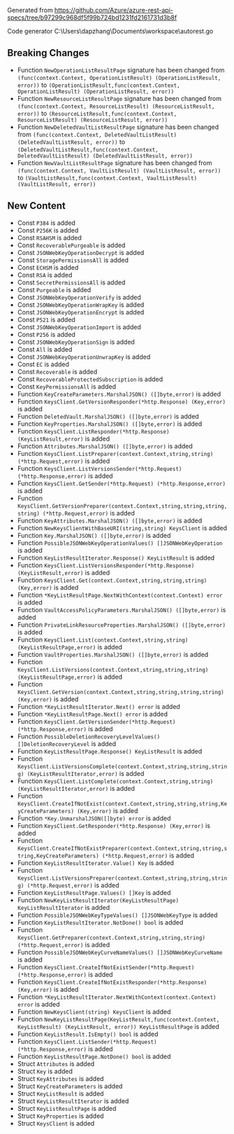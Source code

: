 
Generated from https://github.com/Azure/azure-rest-api-specs/tree/b97299c968df5f99b724bd1231fd2161731d3b8f

Code generator C:\Users\dapzhang\Documents\workspace\autorest.go

## Breaking Changes

- Function `NewOperationListResultPage` signature has been changed from `(func(context.Context, OperationListResult) (OperationListResult, error))` to `(OperationListResult,func(context.Context, OperationListResult) (OperationListResult, error))`
- Function `NewResourceListResultPage` signature has been changed from `(func(context.Context, ResourceListResult) (ResourceListResult, error))` to `(ResourceListResult,func(context.Context, ResourceListResult) (ResourceListResult, error))`
- Function `NewDeletedVaultListResultPage` signature has been changed from `(func(context.Context, DeletedVaultListResult) (DeletedVaultListResult, error))` to `(DeletedVaultListResult,func(context.Context, DeletedVaultListResult) (DeletedVaultListResult, error))`
- Function `NewVaultListResultPage` signature has been changed from `(func(context.Context, VaultListResult) (VaultListResult, error))` to `(VaultListResult,func(context.Context, VaultListResult) (VaultListResult, error))`

## New Content

- Const `P384` is added
- Const `P256K` is added
- Const `RSAHSM` is added
- Const `RecoverablePurgeable` is added
- Const `JSONWebKeyOperationDecrypt` is added
- Const `StoragePermissionsAll` is added
- Const `ECHSM` is added
- Const `RSA` is added
- Const `SecretPermissionsAll` is added
- Const `Purgeable` is added
- Const `JSONWebKeyOperationVerify` is added
- Const `JSONWebKeyOperationWrapKey` is added
- Const `JSONWebKeyOperationEncrypt` is added
- Const `P521` is added
- Const `JSONWebKeyOperationImport` is added
- Const `P256` is added
- Const `JSONWebKeyOperationSign` is added
- Const `All` is added
- Const `JSONWebKeyOperationUnwrapKey` is added
- Const `EC` is added
- Const `Recoverable` is added
- Const `RecoverableProtectedSubscription` is added
- Const `KeyPermissionsAll` is added
- Function `KeyCreateParameters.MarshalJSON() ([]byte,error)` is added
- Function `KeysClient.GetVersionResponder(*http.Response) (Key,error)` is added
- Function `DeletedVault.MarshalJSON() ([]byte,error)` is added
- Function `KeyProperties.MarshalJSON() ([]byte,error)` is added
- Function `KeysClient.ListResponder(*http.Response) (KeyListResult,error)` is added
- Function `Attributes.MarshalJSON() ([]byte,error)` is added
- Function `KeysClient.ListPreparer(context.Context,string,string) (*http.Request,error)` is added
- Function `KeysClient.ListVersionsSender(*http.Request) (*http.Response,error)` is added
- Function `KeysClient.GetSender(*http.Request) (*http.Response,error)` is added
- Function `KeysClient.GetVersionPreparer(context.Context,string,string,string,string) (*http.Request,error)` is added
- Function `KeyAttributes.MarshalJSON() ([]byte,error)` is added
- Function `NewKeysClientWithBaseURI(string,string) KeysClient` is added
- Function `Key.MarshalJSON() ([]byte,error)` is added
- Function `PossibleJSONWebKeyOperationValues() []JSONWebKeyOperation` is added
- Function `KeyListResultIterator.Response() KeyListResult` is added
- Function `KeysClient.ListVersionsResponder(*http.Response) (KeyListResult,error)` is added
- Function `KeysClient.Get(context.Context,string,string,string) (Key,error)` is added
- Function `*KeyListResultPage.NextWithContext(context.Context) error` is added
- Function `VaultAccessPolicyParameters.MarshalJSON() ([]byte,error)` is added
- Function `PrivateLinkResourceProperties.MarshalJSON() ([]byte,error)` is added
- Function `KeysClient.List(context.Context,string,string) (KeyListResultPage,error)` is added
- Function `VaultProperties.MarshalJSON() ([]byte,error)` is added
- Function `KeysClient.ListVersions(context.Context,string,string,string) (KeyListResultPage,error)` is added
- Function `KeysClient.GetVersion(context.Context,string,string,string,string) (Key,error)` is added
- Function `*KeyListResultIterator.Next() error` is added
- Function `*KeyListResultPage.Next() error` is added
- Function `KeysClient.GetVersionSender(*http.Request) (*http.Response,error)` is added
- Function `PossibleDeletionRecoveryLevelValues() []DeletionRecoveryLevel` is added
- Function `KeyListResultPage.Response() KeyListResult` is added
- Function `KeysClient.ListVersionsComplete(context.Context,string,string,string) (KeyListResultIterator,error)` is added
- Function `KeysClient.ListComplete(context.Context,string,string) (KeyListResultIterator,error)` is added
- Function `KeysClient.CreateIfNotExist(context.Context,string,string,string,KeyCreateParameters) (Key,error)` is added
- Function `*Key.UnmarshalJSON([]byte) error` is added
- Function `KeysClient.GetResponder(*http.Response) (Key,error)` is added
- Function `KeysClient.CreateIfNotExistPreparer(context.Context,string,string,string,KeyCreateParameters) (*http.Request,error)` is added
- Function `KeyListResultIterator.Value() Key` is added
- Function `KeysClient.ListVersionsPreparer(context.Context,string,string,string) (*http.Request,error)` is added
- Function `KeyListResultPage.Values() []Key` is added
- Function `NewKeyListResultIterator(KeyListResultPage) KeyListResultIterator` is added
- Function `PossibleJSONWebKeyTypeValues() []JSONWebKeyType` is added
- Function `KeyListResultIterator.NotDone() bool` is added
- Function `KeysClient.GetPreparer(context.Context,string,string,string) (*http.Request,error)` is added
- Function `PossibleJSONWebKeyCurveNameValues() []JSONWebKeyCurveName` is added
- Function `KeysClient.CreateIfNotExistSender(*http.Request) (*http.Response,error)` is added
- Function `KeysClient.CreateIfNotExistResponder(*http.Response) (Key,error)` is added
- Function `*KeyListResultIterator.NextWithContext(context.Context) error` is added
- Function `NewKeysClient(string) KeysClient` is added
- Function `NewKeyListResultPage(KeyListResult,func(context.Context, KeyListResult) (KeyListResult, error)) KeyListResultPage` is added
- Function `KeyListResult.IsEmpty() bool` is added
- Function `KeysClient.ListSender(*http.Request) (*http.Response,error)` is added
- Function `KeyListResultPage.NotDone() bool` is added
- Struct `Attributes` is added
- Struct `Key` is added
- Struct `KeyAttributes` is added
- Struct `KeyCreateParameters` is added
- Struct `KeyListResult` is added
- Struct `KeyListResultIterator` is added
- Struct `KeyListResultPage` is added
- Struct `KeyProperties` is added
- Struct `KeysClient` is added

